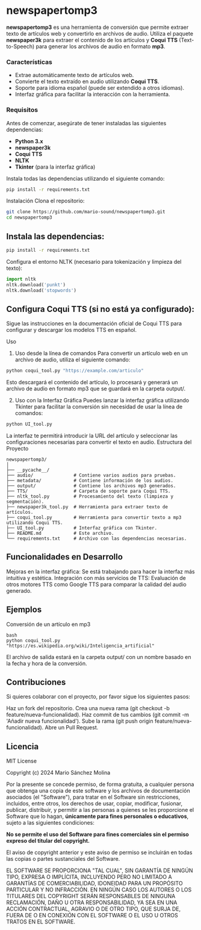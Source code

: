 # newspapertomp3

**newspapertomp3** es una herramienta de conversión que permite extraer texto de artículos web y convertirlo en archivos de audio. Utiliza el paquete **newspaper3k** para extraer el contenido de los artículos y **Coqui TTS** (Text-to-Speech) para generar los archivos de audio en formato **mp3**.

### Características

- Extrae automáticamente texto de artículos web.
- Convierte el texto extraído en audio utilizando **Coqui TTS**.
- Soporte para idioma español (puede ser extendido a otros idiomas).
- Interfaz gráfica para facilitar la interacción con la herramienta.

### Requisitos

Antes de comenzar, asegúrate de tener instaladas las siguientes dependencias:

- **Python 3.x**
- **newspaper3k**
- **Coqui TTS**
- **NLTK**
- **Tkinter** (para la interfaz gráfica)

Instala todas las dependencias utilizando el siguiente comando:

```bash
pip install -r requirements.txt
```

Instalación
Clona el repositorio:
```bash
git clone https://github.com/mario-sound/newspapertomp3.git
cd newspapertomp3
```

## Instala las dependencias:
``` bash
pip install -r requirements.txt
```

Configura el entorno NLTK (necesario para tokenización y limpieza del texto):
```python
import nltk
nltk.download('punkt')
nltk.download('stopwords')
```

## Configura Coqui TTS (si no está ya configurado):
Sigue las instrucciones en la documentación oficial de Coqui TTS para configurar y descargar los modelos TTS en español.

Uso
1. Uso desde la línea de comandos
Para convertir un artículo web en un archivo de audio, utiliza el siguiente comando:

```bash
python coqui_tool.py "https://example.com/articulo"
```
Esto descargará el contenido del artículo, lo procesará y generará un archivo de audio en formato mp3 que se guardará en la carpeta output/.


2. Uso con la Interfaz Gráfica
Puedes lanzar la interfaz gráfica utilizando Tkinter para facilitar la conversión sin necesidad de usar la línea de comandos:

```bash
python UI_tool.py
```

La interfaz te permitirá introducir la URL del artículo y seleccionar las configuraciones necesarias para convertir el texto en audio.
Estructura del Proyecto

```text
newspapertomp3/
│
├── __pycache__/
├── audio/               # Contiene varios audios para pruebas.
├── metadata/            # Contiene información de los audios.
├── output/              # Contiene los archivos mp3 generados.
├── TTS/                 # Carpeta de soporte para Coqui TTS.
├── nltk_tool.py         # Procesamiento del texto (limpieza y segmentación).
├── newspaper3k_tool.py  # Herramienta para extraer texto de artículos.
├── coqui_tool.py        # Herramienta para convertir texto a mp3 utilizando Coqui TTS.
├── UI_tool.py           # Interfaz gráfica con Tkinter.
├── README.md            # Este archivo.
└── requirements.txt     # Archivo con las dependencias necesarias.
```

## Funcionalidades en Desarrollo
Mejoras en la interfaz gráfica: Se está trabajando para hacer la interfaz más intuitiva y estética.
Integración con más servicios de TTS: Evaluación de otros motores TTS como Google TTS para comparar la calidad del audio generado.

## Ejemplos
Conversión de un artículo en mp3
```
bash
python coqui_tool.py "https://es.wikipedia.org/wiki/Inteligencia_artificial"
```

El archivo de salida estará en la carpeta output/ con un nombre basado en la fecha y hora de la conversión.

## Contribuciones
Si quieres colaborar con el proyecto, por favor sigue los siguientes pasos:

Haz un fork del repositorio.
Crea una nueva rama (git checkout -b feature/nueva-funcionalidad).
Haz commit de tus cambios (git commit -m 'Añadir nueva funcionalidad').
Sube la rama (git push origin feature/nueva-funcionalidad).
Abre un Pull Request.
## Licencia

MIT License

Copyright (c) 2024 Mario Sánchez Molina

Por la presente se concede permiso, de forma gratuita, a cualquier persona que obtenga una copia de este software y los archivos de documentación asociados (el "Software"), para tratar en el Software sin restricciones, incluidos, entre otros, los derechos de usar, copiar, modificar, fusionar, publicar, distribuir, y permitir a las personas a quienes se les proporcione el Software que lo hagan, **únicamente para fines personales o educativos**, sujeto a las siguientes condiciones:

**No se permite el uso del Software para fines comerciales sin el permiso expreso del titular del copyright.**

El aviso de copyright anterior y este aviso de permiso se incluirán en todas las copias o partes sustanciales del Software.

EL SOFTWARE SE PROPORCIONA "TAL CUAL", SIN GARANTÍA DE NINGÚN TIPO, EXPRESA O IMPLÍCITA, INCLUYENDO PERO NO LIMITADO A GARANTÍAS DE COMERCIABILIDAD, IDONEIDAD PARA UN PROPÓSITO PARTICULAR Y NO INFRACCIÓN. EN NINGÚN CASO LOS AUTORES O LOS TITULARES DEL COPYRIGHT SERÁN RESPONSABLES DE NINGUNA RECLAMACIÓN, DAÑO U OTRA RESPONSABILIDAD, YA SEA EN UNA ACCIÓN CONTRACTUAL, AGRAVIO O DE OTRO TIPO, QUE SURJA DE, FUERA DE O EN CONEXIÓN CON EL SOFTWARE O EL USO U OTROS TRATOS EN EL SOFTWARE.
